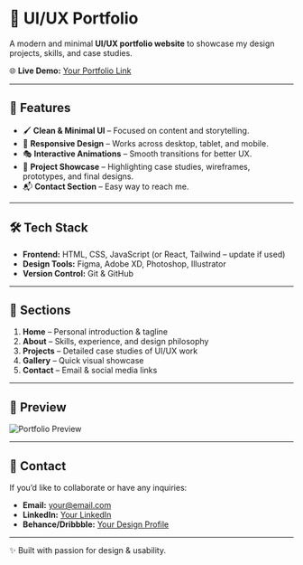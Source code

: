 # 🎨 UI/UX Portfolio  

A modern and minimal **UI/UX portfolio website** to showcase my design projects, skills, and case studies.  

🌐 **Live Demo:** [Your Portfolio Link](https://your-portfolio-link.com)  

---

## 🚀 Features  

- 🖌️ **Clean & Minimal UI** – Focused on content and storytelling.  
- 📱 **Responsive Design** – Works across desktop, tablet, and mobile.  
- 🎭 **Interactive Animations** – Smooth transitions for better UX.  
- 🧩 **Project Showcase** – Highlighting case studies, wireframes, prototypes, and final designs.  
- 📬 **Contact Section** – Easy way to reach me.  

---

## 🛠️ Tech Stack  

- **Frontend:** HTML, CSS, JavaScript (or React, Tailwind – update if used)  
- **Design Tools:** Figma, Adobe XD, Photoshop, Illustrator  
- **Version Control:** Git & GitHub  

---

## 📂 Sections  

1. **Home** – Personal introduction & tagline  
2. **About** – Skills, experience, and design philosophy  
3. **Projects** – Detailed case studies of UI/UX work  
4. **Gallery** – Quick visual showcase  
5. **Contact** – Email & social media links  

---

## 📸 Preview  

![Portfolio Preview](preview.png)  

---

## 📧 Contact  

If you’d like to collaborate or have any inquiries:  

- **Email:** your@email.com  
- **LinkedIn:** [Your LinkedIn](https://linkedin.com/in/your-profile)  
- **Behance/Dribbble:** [Your Design Profile](https://dribbble.com/your-profile)  

---

✨ Built with passion for design & usability.
